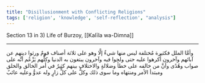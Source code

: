 ```yaml
---
title: "Disillusionment with Conflicting Religions"
tags: ['religion', 'knowledge', 'self-reflection', "analysis"]
---
```


 Section 13 in 3) Life of Burzoy, [[Kalīla wa-Dimna]]

---
وأمَّا الملل فكثيرة مُختلفة ليس منها شيءٌ إلَّا وهو على ثلاثة أصناف قومٌ ورثوا دينهم عن آبائهم وآخرون أُكرهوا عليه حتى ولجوا فيه وآخرون يبتغون به الدنيا وكلُّهم يَزْعُم أنَّه على صواب وهُدًى وأنَّ من خالفه على خطأ وضلالةٍ والاختلاف بينهم كثيرٌ في أمر الخالق والخلق ومبتدأ الأمر ومنتهاه وما سوى ذلك وكلٌّ على كلٍّ زارٍ وله عدوٌّ وعليه عائبٌ

